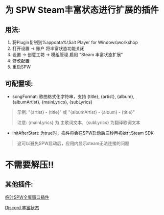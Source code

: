 # 为 SPW Steam丰富状态进行扩展的插件
## 用法:
1. 将Plugin复制到%appdata%\Salt Player for Windows\workshop
2. 打开设置 → 账户 将丰富状态功能关闭
3. 设置 → 创意工坊 → 模组管理 启用 "Steam 丰富状态扩展"
4. 修改配置
5. 重启SPW

## 可配置项:
- songFormat: 歌曲格式化字符串，支持 {title}, {artist}, {album}, {albumArtist}, {mainLyrics}, {subLyrics}
> 示例: "{artist} - {title}" 或 "{albumArtist} - {album} - {title}"
> 
> 注意: {mainLyrics} 为 主歌词文本，{subLyrics} 为翻译歌词文本
- initAfterStart: 为true时，插件将会在SPW启动后三秒再初始化Steam SDK
> 这可以避免SPW启动后，应用内显示steam无法连接的问题

# **不需要解压!!**

## 其他插件:
[临时SPW全屏窗口插件](https://github.com/GaodaGG/SaltFullPlugin)

[Discord 丰富状态](https://github.com/GaodaGG/SaltDiscordPlugin)
